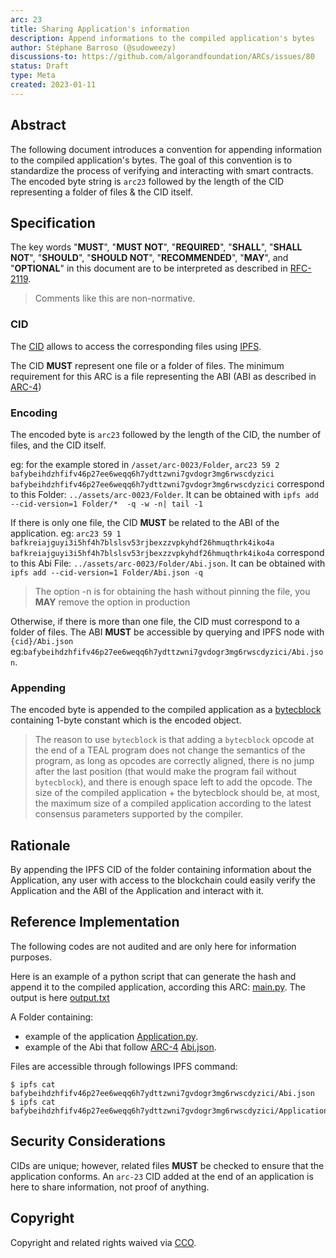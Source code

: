 ```yaml
---
arc: 23
title: Sharing Application's information
description: Append informations to the compiled application's bytes
author: Stéphane Barroso (@sudoweezy)
discussions-to: https://github.com/algorandfoundation/ARCs/issues/80
status: Draft
type: Meta
created: 2023-01-11
---
```


## Abstract

The following document introduces a convention for appending information to the compiled application's bytes. 
The goal of this convention is to standardize the process of verifying and interacting with smart contracts. The encoded byte string is `arc23` followed by the length of the CID representing a folder of files & the CID itself.

## Specification

The key words "**MUST**", "**MUST NOT**", "**REQUIRED**", "**SHALL**", "**SHALL NOT**", "**SHOULD**", "**SHOULD NOT**", "**RECOMMENDED**", "**MAY**", and "**OPTIONAL**" in this document are to be interpreted as described in <a href="https://www.ietf.org/rfc/rfc2119.txt">RFC-2119</a>.

> Comments like this are non-normative.

### CID
The <a href="https://github.com/multiformats/cid">CID</a> allows to access the corresponding files using <a href="https://docs.ipfs.tech/">IPFS</a>.

The CID **MUST** represent one file or a folder of files.
The minimum requirement for this ARC is a file representing the ABI (ABI as described in [ARC-4](arc-0004.md))

### Encoding
The encoded byte is `arc23` followed by the length of the CID, the number of files, and the CID itself.

eg: for the example stored in `/asset/arc-0023/Folder`, 
`arc23 59 2 bafybeihdzhfifv46p27ee6weqq6h7ydttzwni7gvdogr3mg6rwscdyzici`
`bafybeihdzhfifv46p27ee6weqq6h7ydttzwni7gvdogr3mg6rwscdyzici` correspond to this Folder: `../assets/arc-0023/Folder`. It can be obtained with `ipfs add --cid-version=1 Folder/*  -q -w -n| tail -1`

If there is only one file, the CID **MUST** be related to the ABI of the application. 
eg: `arc23 59 1 bafkreiajguyi3i5hf4h7blslsv53rjbexzzvpkyhdf26hmuqthrk4iko4a`
`bafkreiajguyi3i5hf4h7blslsv53rjbexzzvpkyhdf26hmuqthrk4iko4a` correspond to this Abi File: `../assets/arc-0023/Folder/Abi.json`. It can be obtained with `ipfs add --cid-version=1 Folder/Abi.json -q`

> The option -n is for obtaining the hash without pinning the file, you **MAY** remove the option in production

Otherwise, if there is more than one file, the CID must correspond to a folder of files. The ABI **MUST** be accessible by querying and IPFS node with `{cid}/Abi.json`
eg:`bafybeihdzhfifv46p27ee6weqq6h7ydttzwni7gvdogr3mg6rwscdyzici/Abi.json`.

### Appending
The encoded byte is appended to the compiled application as a <a href="https://developer.algorand.org/docs/get-details/dapps/avm/teal/opcodes/#bytecblock-bytes">bytecblock</a> containing 1-byte constant which is the encoded object.
> The reason to use `bytecblock` is that adding a `bytecblock` opcode at the end of a TEAL program does not change the semantics of the program, as long as opcodes are correctly aligned, there is no jump after the last position (that would make the program fail without `bytecblock`), and there is enough space left to add the opcode.
The size of the compiled application + the bytecblock should be, at most, the maximum size of a compiled application according to the latest consensus parameters supported by the compiler.

## Rationale
By appending the IPFS CID of the folder containing information about the Application, any user with access to the blockchain could easily verify the Application and the ABI of the Application and interact with it.

## Reference Implementation
The following codes are not audited and are only here for information purposes.

Here is an example of a python script that can generate the hash and append it to the compiled application, according this ARC:
[main.py](../assets/arc-0023/main.py).
The output is here [output.txt](../assets/arc-0023/output.txt)

A Folder containing: 
- example of the application [Application.py](../assets/arc-0023/Folder/Application.py).
- example of the Abi that follow [ARC-4](arc-0004.md) [Abi.json](../assets/arc-0023/Folder/Abi.json).


Files are accessible through followings IPFS command:
```console
$ ipfs cat bafybeihdzhfifv46p27ee6weqq6h7ydttzwni7gvdogr3mg6rwscdyzici/Abi.json
$ ipfs cat bafybeihdzhfifv46p27ee6weqq6h7ydttzwni7gvdogr3mg6rwscdyzici/Application.py
```

## Security Considerations
CIDs are unique; however, related files **MUST** be checked to ensure that the application conforms. 
An `arc-23` CID added at the end of an application is here to share information, not proof of anything.

## Copyright
Copyright and related rights waived via <a href="https://creativecommons.org/publicdomain/zero/1.0/">CCO</a>.